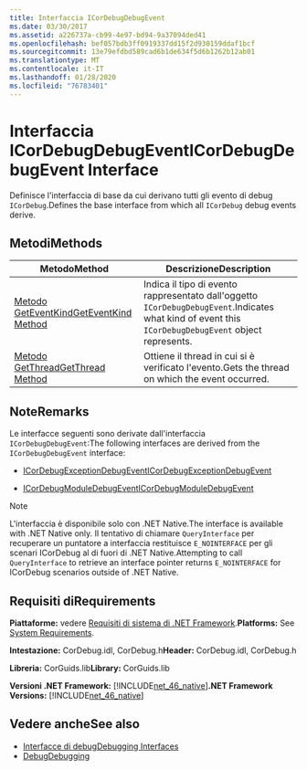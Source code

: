 ```yaml
---
title: Interfaccia ICorDebugDebugEvent
ms.date: 03/30/2017
ms.assetid: a226737a-cb99-4e97-bd94-9a37094ded41
ms.openlocfilehash: bef057bdb3ff0919337dd15f2d930159ddaf1bcf
ms.sourcegitcommit: 13e79efdbd589cad6b1de634f5d6b1262b12ab01
ms.translationtype: MT
ms.contentlocale: it-IT
ms.lasthandoff: 01/28/2020
ms.locfileid: "76783401"
---
```

# <a name="icordebugdebugevent-interface"></a><span data-ttu-id="95beb-102">Interfaccia ICorDebugDebugEvent</span><span class="sxs-lookup"><span data-stu-id="95beb-102">ICorDebugDebugEvent Interface</span></span>
<span data-ttu-id="95beb-103">Definisce l'interfaccia di base da cui derivano tutti gli evento di debug `ICorDebug`.</span><span class="sxs-lookup"><span data-stu-id="95beb-103">Defines the base interface from which all `ICorDebug` debug events derive.</span></span>  
  
## <a name="methods"></a><span data-ttu-id="95beb-104">Metodi</span><span class="sxs-lookup"><span data-stu-id="95beb-104">Methods</span></span>  
  
|<span data-ttu-id="95beb-105">Metodo</span><span class="sxs-lookup"><span data-stu-id="95beb-105">Method</span></span>|<span data-ttu-id="95beb-106">Descrizione</span><span class="sxs-lookup"><span data-stu-id="95beb-106">Description</span></span>|  
|------------|-----------------|  
|[<span data-ttu-id="95beb-107">Metodo GetEventKind</span><span class="sxs-lookup"><span data-stu-id="95beb-107">GetEventKind Method</span></span>](icordebugdebugevent-geteventkind-method.md)|<span data-ttu-id="95beb-108">Indica il tipo di evento rappresentato dall'oggetto `ICorDebugDebugEvent`.</span><span class="sxs-lookup"><span data-stu-id="95beb-108">Indicates what kind of event this `ICorDebugDebugEvent` object represents.</span></span>|  
|[<span data-ttu-id="95beb-109">Metodo GetThread</span><span class="sxs-lookup"><span data-stu-id="95beb-109">GetThread Method</span></span>](icordebugdebugevent-getthread-method.md)|<span data-ttu-id="95beb-110">Ottiene il thread in cui si è verificato l'evento.</span><span class="sxs-lookup"><span data-stu-id="95beb-110">Gets the thread on which the event occurred.</span></span>|  
  
## <a name="remarks"></a><span data-ttu-id="95beb-111">Note</span><span class="sxs-lookup"><span data-stu-id="95beb-111">Remarks</span></span>  
 <span data-ttu-id="95beb-112">Le interfacce seguenti sono derivate dall'interfaccia `ICorDebugDebugEvent`:</span><span class="sxs-lookup"><span data-stu-id="95beb-112">The following interfaces are derived from the `ICorDebugDebugEvent` interface:</span></span>  
  
- [<span data-ttu-id="95beb-113">ICorDebugExceptionDebugEvent</span><span class="sxs-lookup"><span data-stu-id="95beb-113">ICorDebugExceptionDebugEvent</span></span>](icordebugexceptiondebugevent-interface.md)  
  
- [<span data-ttu-id="95beb-114">ICorDebugModuleDebugEvent</span><span class="sxs-lookup"><span data-stu-id="95beb-114">ICorDebugModuleDebugEvent</span></span>](icordebugmoduledebugevent-interface.md)  
  
> [!NOTE]
> <span data-ttu-id="95beb-115">L'interfaccia è disponibile solo con .NET Native.</span><span class="sxs-lookup"><span data-stu-id="95beb-115">The interface is available with .NET Native only.</span></span> <span data-ttu-id="95beb-116">Il tentativo di chiamare `QueryInterface` per recuperare un puntatore a interfaccia restituisce `E_NOINTERFACE` per gli scenari ICorDebug al di fuori di .NET Native.</span><span class="sxs-lookup"><span data-stu-id="95beb-116">Attempting to call `QueryInterface` to retrieve an interface pointer returns `E_NOINTERFACE` for ICorDebug scenarios outside of .NET Native.</span></span>  
  
## <a name="requirements"></a><span data-ttu-id="95beb-117">Requisiti di</span><span class="sxs-lookup"><span data-stu-id="95beb-117">Requirements</span></span>  
 <span data-ttu-id="95beb-118">**Piattaforme:** vedere [Requisiti di sistema di .NET Framework](../../../../docs/framework/get-started/system-requirements.md).</span><span class="sxs-lookup"><span data-stu-id="95beb-118">**Platforms:** See [System Requirements](../../../../docs/framework/get-started/system-requirements.md).</span></span>  
  
 <span data-ttu-id="95beb-119">**Intestazione:** CorDebug.idl, CorDebug.h</span><span class="sxs-lookup"><span data-stu-id="95beb-119">**Header:** CorDebug.idl, CorDebug.h</span></span>  
  
 <span data-ttu-id="95beb-120">**Libreria:** CorGuids.lib</span><span class="sxs-lookup"><span data-stu-id="95beb-120">**Library:** CorGuids.lib</span></span>  
  
 <span data-ttu-id="95beb-121">**Versioni .NET Framework:** [!INCLUDE[net_46_native](../../../../includes/net-46-native-md.md)]</span><span class="sxs-lookup"><span data-stu-id="95beb-121">**.NET Framework Versions:** [!INCLUDE[net_46_native](../../../../includes/net-46-native-md.md)]</span></span>  
  
## <a name="see-also"></a><span data-ttu-id="95beb-122">Vedere anche</span><span class="sxs-lookup"><span data-stu-id="95beb-122">See also</span></span>

- [<span data-ttu-id="95beb-123">Interfacce di debug</span><span class="sxs-lookup"><span data-stu-id="95beb-123">Debugging Interfaces</span></span>](debugging-interfaces.md)
- [<span data-ttu-id="95beb-124">Debug</span><span class="sxs-lookup"><span data-stu-id="95beb-124">Debugging</span></span>](index.md)
